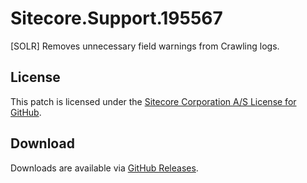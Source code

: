 # Sitecore.Support.195567
[SOLR] Removes unnecessary field warnings from Crawling logs.

## License  
This patch is licensed under the [Sitecore Corporation A/S License for GitHub](https://github.com/sitecoresupport/Sitecore.Support.195567/blob/master/LICENSE).  

## Download  
Downloads are available via [GitHub Releases](https://github.com/sitecoresupport/Sitecore.Support.195567/releases).  
